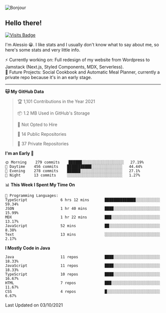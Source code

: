 ![Bonjour](https://i.redd.it/ayih4qogh2a51.png)

## Hello there!
[![Visits Badge](https://badges.pufler.dev/visits/PandaSekh/PandaSekh)](https://alessiofranceschi.me)

I'm Alessio 😀. I like stats and I usually don't know what to say about me, so here's some stats and very little info.

⚡ Currently working on: Full redesign of my website from Wordpress to Jamstack (Next.js, Styled Components, MDX, Serverless).  
🤔 Future Projects: Social Cookbook and Automatic Meal Planner, currently a private repo because it's in an early stage.

---

<!--START_SECTION:waka-->
**🐱 My GitHub Data** 

> 🏆 1,101 Contributions in the Year 2021
 > 
> 📦 1.2 MB Used in GitHub's Storage 
 > 
> 🚫 Not Opted to Hire
 > 
> 📜 14 Public Repositories 
 > 
> 🔑 37 Private Repositories  
 > 
**I'm an Early 🐤** 

```text
🌞 Morning    279 commits    ██████░░░░░░░░░░░░░░░░░░░   27.19% 
🌆 Daytime    456 commits    ███████████░░░░░░░░░░░░░░   44.44% 
🌃 Evening    278 commits    ██████░░░░░░░░░░░░░░░░░░░   27.1% 
🌙 Night      13 commits     ░░░░░░░░░░░░░░░░░░░░░░░░░   1.27%

```


📊 **This Week I Spent My Time On** 

```text
💬 Programming Languages: 
TypeScript               6 hrs 12 mins       ██████████████░░░░░░░░░░░   59.34% 
JSON                     1 hr 40 mins        ████░░░░░░░░░░░░░░░░░░░░░   15.99% 
MDX                      1 hr 22 mins        ███░░░░░░░░░░░░░░░░░░░░░░   13.17% 
JavaScript               52 mins             ██░░░░░░░░░░░░░░░░░░░░░░░   8.38% 
Text                     13 mins             ░░░░░░░░░░░░░░░░░░░░░░░░░   2.17%

```

**I Mostly Code in Java** 

```text
Java                     11 repos            ████░░░░░░░░░░░░░░░░░░░░░   18.33% 
JavaScript               11 repos            ████░░░░░░░░░░░░░░░░░░░░░   18.33% 
TypeScript               10 repos            ████░░░░░░░░░░░░░░░░░░░░░   16.67% 
HTML                     7 repos             ███░░░░░░░░░░░░░░░░░░░░░░   11.67% 
CSS                      4 repos             █░░░░░░░░░░░░░░░░░░░░░░░░   6.67%

```



 Last Updated on 03/10/2021
<!--END_SECTION:waka-->
